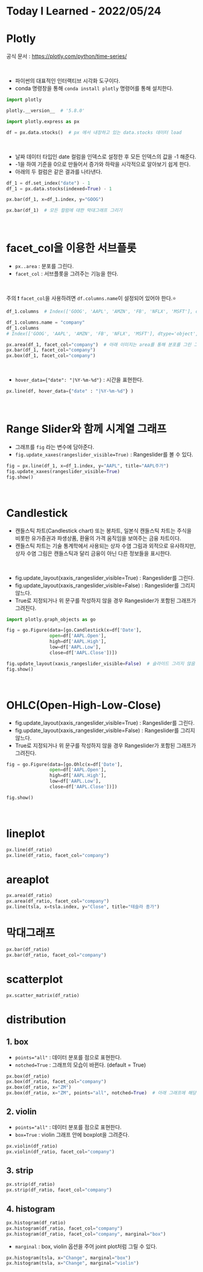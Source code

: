 # Today I Learned - 2022/05/24

# Plotly

공식 문서 : https://plotly.com/python/time-series/

<br>

- 파이썬의 대표적인 인터랙티브 시각화 도구이다.
- conda 명령창을 통해 `conda install plotly` 명령어를 통해 설치한다.

```python
import plotly

plotly.__version__  # '5.8.0'
```

```python
import plotly.express as px

df = px.data.stocks()  # px 에서 내장하고 있는 data.stocks 데이터 load
```
<br>

- 날짜 데이터 타입인 date 컬럼을 인덱스로 설정한 후 모든 인덱스의 값을 -1 해준다.
- -1을 하여 기준을 0으로 만들어서 증가와 하락을 시각적으로 알아보기 쉽게 한다.
- 아래의 두 컬럼은 같은 결과를 나타낸다.

```python
df_1 = df.set_index("date") - 1
df_1 = px.data.stocks(indexed=True) - 1
```

```python
px.bar(df_1, x=df_1.index, y="GOOG")
```

```python
px.bar(df_1)  # 모든 컬럼에 대한 막대그래프 그리기
```
<br>

# facet_col을 이용한 서브플롯
- `px..area` : 분포를 그린다.
- `facet_col` : 서브플롯을 그려주는 기능을 한다.
<br>

주의 ❗ `facet_col`을 사용하려면 `df.columns.name`이 설정되어 있어야 한다.⭐
```python
df_1.columns  # Index(['GOOG', 'AAPL', 'AMZN', 'FB', 'NFLX', 'MSFT'], dtype='object')

df_1.columns.name = "company"
df_1.columns
# Index(['GOOG', 'AAPL', 'AMZN', 'FB', 'NFLX', 'MSFT'], dtype='object', name='company')
```

```python
px.area(df_1, facet_col="company")  # 아래 이미지는 area를 통해 분포를 그린 그래프이다.
px.bar(df_1, facet_col="company")
px.box(df_1, facet_col="company")
```
<br>

- `hover_data={"date": "|%Y-%m-%d"}`  : 시간을 표현한다.
```python
px.line(df, hover_data={"date" : "|%Y-%m-%d"} )
```
<br>

# Range Slider와 함께 시계열 그래프

- 그래프를 `fig` 라는 변수에 담아준다.
- `fig.update_xaxes(rangeslider_visible=True)` : Rangeslider를 볼 수 있다.

```python
fig = px.line(df_1, x=df_1.index, y="AAPL", title="AAPL주가")
fig.update_xaxes(rangeslider_visible=True)
fig.show()
```
<br>

# Candlestick
- 캔들스틱 차트(Candlestick chart) 또는 봉차트, 일본식 캔들스틱 차트는 주식을 비롯한 유가증권과 파생상품, 환율의 가격 움직임을 보여주는 금융 차트이다.
- 캔들스틱 차트는 기술 통계학에서 사용되는 상자 수염 그림과 외적으로 유사하지만, 상자 수염 그림은 캔들스틱과 달리 금융이 아닌 다른 정보들을 표시한다.
<br>

- fig.update_layout(xaxis_rangeslider_visible=True) : Rangeslider를 그린다.
- fig.update_layout(xaxis_rangeslider_visible=False) : Rangeslider를 그리지 않느다.
- True로 지정되거나 위 문구를 작성하지 않을 경우 Rangeslider가 포함된 그래프가 그려진다.

```python
import plotly.graph_objects as go

fig = go.Figure(data=[go.Candlestick(x=df['Date'],
                open=df['AAPL.Open'],
                high=df['AAPL.High'],
                low=df['AAPL.Low'],
                close=df['AAPL.Close'])])

fig.update_layout(xaxis_rangeslider_visible=False)  # 슬라이드 그리지 않음
fig.show()
```
<br>

# OHLC(Open-High-Low-Close)
- fig.update_layout(xaxis_rangeslider_visible=True) : Rangeslider를 그린다.
- fig.update_layout(xaxis_rangeslider_visible=False) : Rangeslider를 그리지 않느다.
- True로 지정되거나 위 문구를 작성하지 않을 경우 Rangeslider가 포함된 그래프가 그려진다.
```python
fig = go.Figure(data=[go.Ohlc(x=df['Date'],
                open=df['AAPL.Open'],
                high=df['AAPL.High'],
                low=df['AAPL.Low'],
                close=df['AAPL.Close'])])

fig.show()
```
<br>

# lineplot

```python
px.line(df_ratio)
px.line(df_ratio, facet_col="company")
```

# areaplot

```python
px.area(df_ratio)
px.area(df_ratio, facet_col="company")
px.line(tsla, x=tsla.index, y="Close", title="테슬라 종가")
```

# 막대그래프

```python
px.bar(df_ratio)
px.bar(df_ratio, facet_col="company")
```

# scatterplot

```python
px.scatter_matrix(df_ratio)
```

# distribution

## 1. box

- `points="all"` : 데이터 분포를 점으로 표현한다.
- `notched=True` : 그래프의 모습이 바뀐다. (default = True)

```python
px.box(df_ratio)
px.box(df_ratio, facet_col="company")
px.box(df_ratio, x="ZM")
px.box(df_ratio, x="ZM", points="all", notched=True)  # 아래 그래프에 해당
```

## 2. violin

- `points="all"` : 데이터 분포를 점으로 표현한다.
- `box=True` : violin 그래프 안에 boxplot을 그려준다.

```python
px.violin(df_ratio)
px.violin(df_ratio, facet_col="company")
```

## 3. strip

```python
px.strip(df_ratio)
px.strip(df_ratio, facet_col="company")
```

## 4. histogram

```python
px.histogram(df_ratio)
px.histogram(df_ratio, facet_col="company")
px.histogram(df_ratio, facet_col="company", marginal="box")
```

- `marginal` : box, violin 옵션을 주어 joint plot처럼 그릴 수 있다.
```python
px.histogram(tsla, x="Change", marginal="box")
px.histogram(tsla, x="Change", marginal="violin")
```
